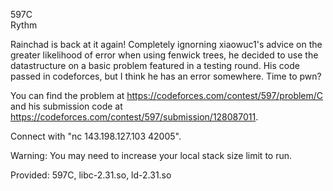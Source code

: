 597C  
Rythm

Rainchad is back at it again! Completely ignorning xiaowuc1's advice on the greater likelihood of error when using fenwick trees, he decided to use the datastructure on a basic problem featured in a testing round. His code passed in codeforces, but I think he has an error somewhere. Time to pwn?

You can find the problem at https://codeforces.com/contest/597/problem/C and his submission code at https://codeforces.com/contest/597/submission/128087011.

Connect with "nc 143.198.127.103 42005".

Warning: You may need to increase your local stack size limit to run.

Provided: 597C, libc-2.31.so, ld-2.31.so
